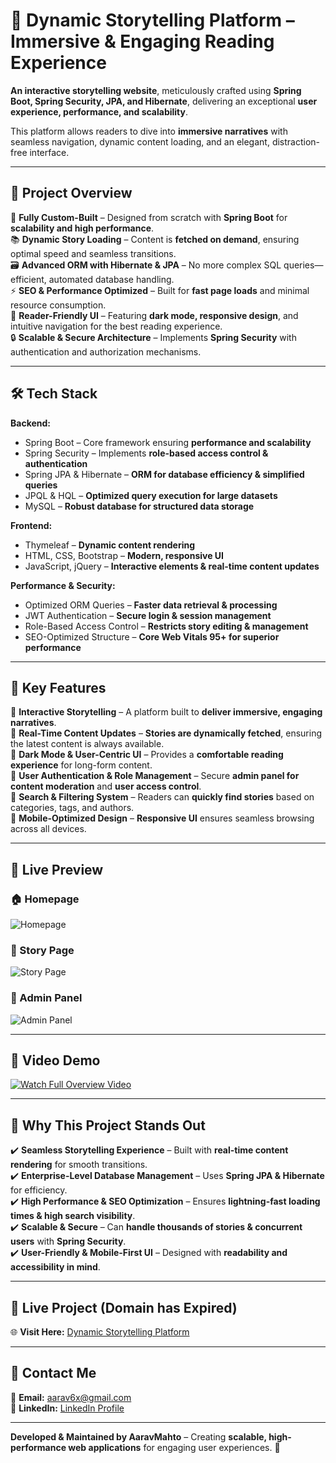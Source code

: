 # 📖 Dynamic Storytelling Platform – Immersive & Engaging Reading Experience  

**An interactive storytelling website**, meticulously crafted using **Spring Boot, Spring Security, JPA, and Hibernate**, delivering an exceptional **user experience, performance, and scalability**.  

This platform allows readers to dive into **immersive narratives** with seamless navigation, dynamic content loading, and an elegant, distraction-free interface.  

---

## 🎯 Project Overview  

🚀 **Fully Custom-Built** – Designed from scratch with **Spring Boot** for **scalability and high performance**.  
📚 **Dynamic Story Loading** – Content is **fetched on demand**, ensuring optimal speed and seamless transitions.  
🗃 **Advanced ORM with Hibernate & JPA** – No more complex SQL queries—efficient, automated database handling.  
⚡ **SEO & Performance Optimized** – Built for **fast page loads** and minimal resource consumption.  
🌙 **Reader-Friendly UI** – Featuring **dark mode, responsive design**, and intuitive navigation for the best reading experience.  
🔒 **Scalable & Secure Architecture** – Implements **Spring Security** with authentication and authorization mechanisms.  

---

## 🛠️ Tech Stack  

**Backend:**  
- Spring Boot – Core framework ensuring **performance and scalability**  
- Spring Security – Implements **role-based access control & authentication**  
- Spring JPA & Hibernate – **ORM for database efficiency & simplified queries**  
- JPQL & HQL – **Optimized query execution for large datasets**  
- MySQL – **Robust database for structured data storage**  

**Frontend:**  
- Thymeleaf – **Dynamic content rendering**  
- HTML, CSS, Bootstrap – **Modern, responsive UI**  
- JavaScript, jQuery – **Interactive elements & real-time content updates**  

**Performance & Security:**  
- Optimized ORM Queries – **Faster data retrieval & processing**  
- JWT Authentication – **Secure login & session management**  
- Role-Based Access Control – **Restricts story editing & management**  
- SEO-Optimized Structure – **Core Web Vitals 95+ for superior performance**  

---

## 🚀 Key Features  

🔹 **Interactive Storytelling** – A platform built to **deliver immersive, engaging narratives**.  
🔹 **Real-Time Content Updates** – **Stories are dynamically fetched**, ensuring the latest content is always available.  
🔹 **Dark Mode & User-Centric UI** – Provides a **comfortable reading experience** for long-form content.  
🔹 **User Authentication & Role Management** – Secure **admin panel for content moderation** and **user access control**.  
🔹 **Search & Filtering System** – Readers can **quickly find stories** based on categories, tags, and authors.  
🔹 **Mobile-Optimized Design** – **Responsive UI** ensures seamless browsing across all devices.  

---

## 📸 Live Preview  

### 🏠 Homepage  
![Homepage](https://github.com/user-attachments/assets/775eb654-bc8c-4126-9d51-a0e6d5f0f9f6)  

### 📜 Story Page  
![Story Page](https://github.com/user-attachments/assets/2aeaea6a-92d2-41c4-989c-c69f55498e7d)  

### 📂 Admin Panel  
![Admin Panel](https://github.com/user-attachments/assets/0f9340fb-86e1-4ef1-84b4-75b1de43e1e0)  

---


## 🎥 Video Demo  

[![Watch Full Overview Video](https://github.com/user-attachments/assets/4f276c95-1e1a-4674-a890-1c7200b4c2e5)](https://github.com/user-attachments/assets/c4a43a2f-1210-43d8-9d08-c245302b6731)
 

---

## 🎯 Why This Project Stands Out  

✔️ **Seamless Storytelling Experience** – Built with **real-time content rendering** for smooth transitions.  
✔️ **Enterprise-Level Database Management** – Uses **Spring JPA & Hibernate** for efficiency.  
✔️ **High Performance & SEO Optimization** – Ensures **lightning-fast loading times & high search visibility**.  
✔️ **Scalable & Secure** – Can **handle thousands of stories & concurrent users** with **Spring Security**.  
✔️ **User-Friendly & Mobile-First UI** – Designed with **readability and accessibility in mind**.  

---

## 📌 Live Project  (Domain has Expired)

🌐 **Visit Here:** [Dynamic Storytelling Platform]()  

---

## 📩 Contact Me  

📧 **Email:** [aarav6x@gmail.com](mailto:aarav6x@gmail.com)  
🔗 **LinkedIn:** [LinkedIn Profile](https://www.linkedin.com/in/aarav6x)  

---

**Developed & Maintained by AaravMahto** – Creating **scalable, high-performance web applications** for engaging user experiences. 🚀  
